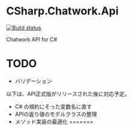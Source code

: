 CSharp.Chatwork.Api
===================

[![Build status](https://ci.appveyor.com/api/projects/status?id=ubcx0i351c34342a)](https://ci.appveyor.com/project/csharp-chatwork-api)

Chatwork API for C#


TODO
===================
- バリデーション

以下は、API正式版がリリースされた後に対応予定。
- C# の規約にそった変数名に直す
- APIの返り値のモデルクラスの整理
- メソッド実装の最適化
=======
